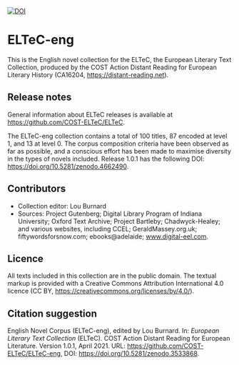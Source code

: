 [![DOI](https://zenodo.org/badge/DOI/10.5281/zenodo.3462536.svg)](https://doi.org/10.5281/zenodo.3462536)

# ELTeC-eng

This is the English novel collection for the ELTeC, the European Literary Text Collection, 
produced by the COST Action Distant Reading for European Literary History (CA16204, https://distant-reading.net). 

## Release notes

General information about ELTeC releases is available at https://github.com/COST-ELTeC/ELTeC.  

The ELTeC-eng collection contains a total of 100 titles, 87 encoded at level 1, and 13 at level 0. The corpus composition criteria have been observed as far as possible, and a conscious effort has been made to maximise diversity in the types of novels included. Release 1.0.1 has the following DOI: https://doi.org/10.5281/zenodo.4662490. 

## Contributors

* Collection editor: Lou Burnard
* Sources: Project Gutenberg; Digital Library Program of Indiana University; Oxford Text Archive; Project Bartleby; Chadwyck-Healey; and various websites, including  CCEL;  GeraldMassey.org.uk; fiftywordsforsnow.com; ebooks@adelaide; www.digital-eel.com. 

## Licence

All texts included in this collection are in the public domain. The textual markup is provided with a Creative Commons Attribution International 4.0 licence (CC BY, https://creativecommons.org/licenses/by/4.0/).

## Citation suggestion

English Novel Corpus (ELTeC-eng), edited by Lou Burnard. In: _European Literary Text Collection_ (ELTeC). COST Action Distant Reading for European Literature. Version 1.0.1, April 2021. URL: https://github.com/COST-ELTeC/ELTeC-eng, DOI: https://doi.org/10.5281/zenodo.3533868.

